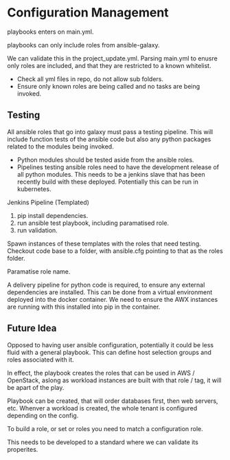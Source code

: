 # Configuration Management

playbooks enters on main.yml.

playbooks can only include roles from ansible-galaxy.

We can validate this in the project_update.yml. Parsing main.yml to enusre only roles are included, and that they are restricted to a known whitelist.

- Check all yml files in repo, do not allow sub folders.
- Ensure only known roles are being called and no tasks are being invoked.

## Testing

All ansible roles that go into galaxy must pass a testing pipeline. This will include function tests of the ansible code but also any python packages related to the modules being invoked.

- Python modules should be tested aside from the ansible roles.
- Pipelines testing ansible roles need to have the development release of all python modules. This needs to be a jenkins slave that has been recently build with these deployed. Potentially this can be run in kubernetes.

Jenkins Pipeline (Templated)

1. pip install dependencies.
2. run ansible test playbook, including paramatised role.
3. run validation.

Spawn instances of these templates with the roles that need testing. Checkout code base to a folder, with ansible.cfg pointing to that as the roles folder.

Paramatise role name.

A delivery pipeline for python code is required, to ensure any external dependencies are installed. This can be done from a virtual environment deployed into the docker container. We need to ensure the AWX instances are running with this installed into pip in the container.

## Future Idea

Opposed to having user ansible configuration, potentially it could be less fluid with a general playbook. This can define host selection groups and roles associated with it.

In effect, the playbook creates the roles that can be used in AWS / OpenStack, aslong as workload instances are built with that role / tag, it will be apart of the play.

Playbook can be created, that will order databases first, then web servers, etc. Whenver a workload is created, the whole tenant is configured depending on the config.

To build a role, or set or roles you need to match a configuration role.

This needs to be developed to a standard where we can validate its properites.